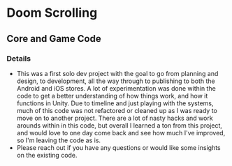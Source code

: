 # Doom Scrolling

## Core and Game Code

### Details

- This was a first solo dev project with the goal to go from planning and design, to development, all the way through to publishing to both the Android and iOS stores. A lot of experimentation was done within the code to get a better understanding of how things work, and how it functions in Unity. Due to timeline and just playing with the systems, much of this code was not refactored or cleaned up as I was ready to move on to another project. There are a lot of nasty hacks and work arounds within in this code, but overall I learned a ton from this project, and would love to one day come back and see how much I've improved, so I'm leaving the code as is.
- Please reach out if you have any questions or would like some insights on the existing code.
